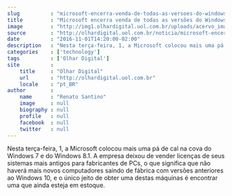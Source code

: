 ```yaml
---
slug          : "microsoft-encerra-venda-de-todas-as-versoes-do-windows-7-e-8-1"
title         : "Microsoft encerra venda de todas as versões do Windows 7 e 8.1"
image         : "http://img1.olhardigital.uol.com.br/uploads/acervo_imagens/2016/11/20161101142008_660_420.jpg"
source        : "http://olhardigital.uol.com.br/noticia/microsoft-encerra-venda-de-todas-as-versoes-do-windows-7-e-8-1/63554"
date          : "2016-11-01T14:20:00-02:00"
description   : "Nesta terça-feira, 1, a Microsoft colocou mais uma pá de cal na cova do Windows 7 e do Windows 8.1. A empresa deixou de vender licenças de seus sistemas mais antigos para fabricantes de PCs, o que significa que não haverá mais novos computadores saindo de fábrica com versões anteriores ao Windows 10, e o único jeito de obter uma destas máquinas é encontrar uma que ainda esteja em estoque."
categories    : ['technology']
tags          : ['Olhar Digital']
site          :
    title     : "Olhar Digital"
    url       : "http://olhardigital.uol.com.br"
    locale    : "pt_BR"
author        :
    name      : "Renato Santino"
    image     : null
    biography : null
    profile   : null
    facebook  : null
    twitter   : null
---
```


Nesta terça-feira, 1, a Microsoft colocou mais uma pá de cal na cova do Windows 7 e do Windows 8.1. A empresa deixou de vender licenças de seus sistemas mais antigos para fabricantes de PCs, o que significa que não haverá mais novos computadores saindo de fábrica com versões anteriores ao Windows 10, e o único jeito de obter uma destas máquinas é encontrar uma que ainda esteja em estoque.
